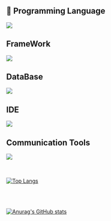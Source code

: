 

  ## 🔨 Programming Language
<img src="https://img.shields.io/badge/Java-007396?style=flat&logo=OpenJDK&logoColor=white"/>

  ## FrameWork
<img src="https://img.shields.io/badge/Spring-6DB33F?style=flat-square&logo=Spring&logoColor=white"/>

  ## DataBase
<img src="https://img.shields.io/badge/MySQL-4479A1?style=flat-square&logo=MySQL&logoColor=white"/>

  ## IDE
<img src="https://img.shields.io/badge/Visual Studio Code-007ACC?style=flat-square&logo=Visual Studio Code&logoColor=white"/>

  ## Communication Tools
<img src="https://img.shields.io/badge/GitHub-181717?style=flat-square&logo=GitHub&logoColor=white"/>


<br>
<br>
<br>

[![Top Langs](https://github-readme-stats.vercel.app/api/top-langs/?username=viola30th)](https://github.com/anuraghazra/github-readme-stats)


<br><br><br>
[![Anurag's GitHub stats](https://github-readme-stats.vercel.app/api?username=viola30th)](https://github.com/anuraghazra/github-readme-stats)
 
